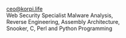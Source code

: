 ceo@korpi.life <br>
Web Security Specialist Malware Analysis,<br>
Reverse Engineering, Assembly Architecture,<br>
Snooker, C, Perl and Python Programming<br>
